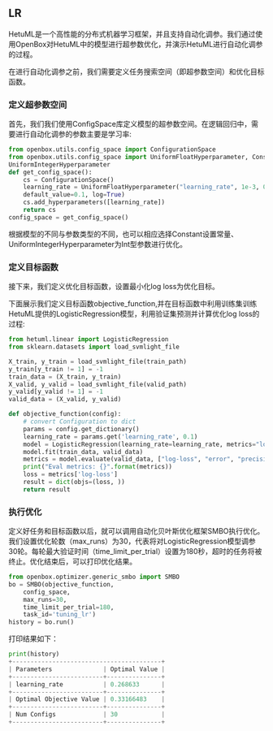 ## LR

HetuML是一个高性能的分布式机器学习框架，并且支持自动化调参。我们通过使用OpenBox对HetuML中的模型进行超参数优化，并演示HetuML进行自动化调参的过程。

在进⾏自动化调参之前，我们需要定义任务搜索空间（即超参数空间）和优化⽬标函数。

### 定义超参数空间

首先，我们我们使⽤ConfigSpace库定义模型的超参数空间。在逻辑回归中，需要进行自动化调参的参数主要是学习率:

```python
from openbox.utils.config_space import ConfigurationSpace
from openbox.utils.config_space import UniformFloatHyperparameter, Constant,\
UniformIntegerHyperparameter
def get_config_space():
    cs = ConfigurationSpace()
    learning_rate = UniformFloatHyperparameter("learning_rate", 1e-3, 0.3,
    default_value=0.1, log=True)
    cs.add_hyperparameters([learning_rate])
    return cs
config_space = get_config_space()
```

根据模型的不同与参数类型的不同，也可以相应选择Constant设置常量、UniformIntegerHyperparameter为Int型参数进行优化。

### 定义目标函数

接下来，我们定义优化⽬标函数，设置最小化log loss为优化目标。

下面展示我们定义目标函数objective_function,并在目标函数中利用训练集训练HetuML提供的LogisticRegression模型，利用验证集预测并计算优化log loss的过程:

```python
from hetuml.linear import LogisticRegression
from sklearn.datasets import load_svmlight_file

X_train, y_train = load_svmlight_file(train_path)
y_train[y_train != 1] = -1
train_data = (X_train, y_train)
X_valid, y_valid = load_svmlight_file(valid_path)
y_valid[y_valid != 1] = -1
valid_data = (X_valid, y_valid)

def objective_function(config):
    # convert Configuration to dict
    params = config.get_dictionary()
    learning_rate = params.get('learning_rate', 0.1)
    model = LogisticRegression(learning_rate=learning_rate, metrics="log-loss,error,precision")
    model.fit(train_data, valid_data)
    metrics = model.evaluate(valid_data, ["log-loss", "error", "precision"])
    print("Eval metrics: {}".format(metrics))
    loss = metrics['log-loss']
    result = dict(objs=(loss, ))
    return result
```

### 执行优化

定义好任务和⽬标函数以后，就可以调⽤自动化⻉叶斯优化框架SMBO执⾏优化。我们设置优化轮数（max_runs）为30，代表将对LogisticRegression模型调参30轮。每轮最⼤验证时间（time_limit_per_trial）设置为180秒，超时的任务将被终⽌。优化结束后，可以打印优化结果。

```python
from openbox.optimizer.generic_smbo import SMBO
bo = SMBO(objective_function,
    config_space,
    max_runs=30,
    time_limit_per_trial=180,
    task_id='tuning_lr')
history = bo.run()
```

打印结果如下：

```python
print(history)
+-----------------------------------------+
| Parameters              | Optimal Value |
+-------------------------+---------------+
| learning_rate           | 0.268633      |
+-------------------------+---------------+
| Optimal Objective Value | 0.33166483    |
+-------------------------+---------------+
| Num Configs             | 30            |
+-------------------------+---------------+
```